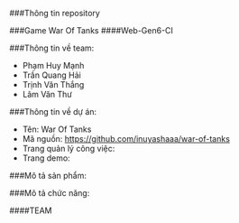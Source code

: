 
###Thông tin repository

###Game War Of Tanks
####Web-Gen6-CI

###Thông tin về team:
- Phạm Huy Mạnh
- Trần Quang Hải
- Trịnh Văn Thắng
- Lâm Văn Thư

###Thông tin về dự án:
- Tên: War Of Tanks
- Mã nguồn: https://github.com/inuyashaaa/war-of-tanks
- Trang quản lý công việc: 
- Trang demo: 

###Mô tả sản phẩm:

###Mô tả chức năng:

####TEAM 

